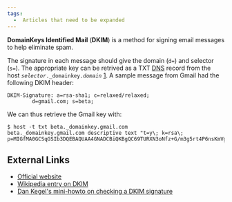 ```yaml
---
tags:
  -  Articles that need to be expanded
---
```

**DomainKeys Identified Mail** (**DKIM**) is a method for signing email
messages to help eliminate spam.

The signature in each message should give the domain (`d=`) and selector
(`s=`). The appropriate key can be retrived as a TXT
[DNS](domain_name_system.md) record from the host
*`selector`*`._domainkey.`*`domain`*
[1](http://www.elandsys.com/resources/sendmail/dkim.html). A sample
message from Gmail had the following DKIM header:

    DKIM-Signature: a=rsa-sha1; c=relaxed/relaxed;
            d=gmail.com; s=beta;

We can thus retrieve the Gmail key with:

    $ host -t txt beta._domainkey.gmail.com
    beta._domainkey.gmail.com descriptive text "t=y\; k=rsa\; p=MIGfMA0GCSqGSIb3DQEBAQUAA4GNADCBiQKBgQC69TURXN3oNfz+G/m3g5rt4P6nsKmVgU1D6cw2X6BnxKJNlQKm10f8tMx6P6bN7juTR1BeD8ubaGqtzm2rWK4LiMJqhoQcwQziGbK1zp/MkdXZEWMCflLY6oUITrivK7JNOLXtZbdxJG2y/RAHGswKKyVhSP9niRsZF/IBr5p8uQIDAQAB"

## External Links

- [Official website](http://www.dkim.org/)
- [Wikipedia entry on
  DKIM](http://en.wikipedia.org/wiki/DomainKeys_Identified_Mail)
- [Dan Kegel's mini-howto on checking a DKIM
  signature](http://kegel.com/validating-email-with-dkim.html)
